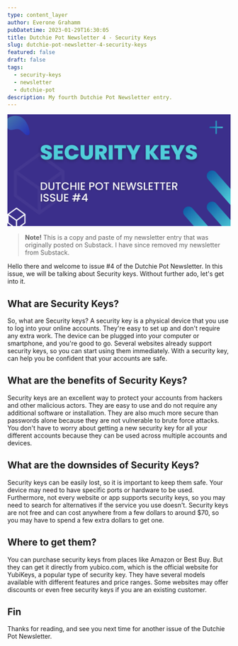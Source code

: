 ```yaml
---
type: content_layer
author: Everone Grahamm
pubDatetime: 2023-01-29T16:30:05
title: Dutchie Pot Newsletter 4 - Security Keys
slug: dutchie-pot-newsletter-4-security-keys
featured: false
draft: false
tags:
  - security-keys
  - newsletter
  - dutchie-pot
description: My fourth Dutchie Pot Newsletter entry.
---
```


![two-factor-auth](/src/assets/images/security-keys.png)

> **Note!** This is a copy and paste of my newsletter entry that was originally posted on Substack. I have since removed my newsletter from Substack.

Hello there and welcome to issue #4 of the Dutchie Pot Newsletter. In this issue, we will be talking about Security keys. Without further ado, let's get into it.

## What are Security Keys?

So, what are Security keys? A security key is a physical device that you use to log into your online accounts. They're easy to set up and don't require any extra work. The device can be plugged into your computer or smartphone, and you're good to go. Several websites already support security keys, so you can start using them immediately. With a security key, can help you be confident that your accounts are safe.

## What are the benefits of Security Keys?

Security keys are an excellent way to protect your accounts from hackers and other malicious actors. They are easy to use and do not require any additional software or installation. They are also much more secure than passwords alone because they are not vulnerable to brute force attacks. You don't have to worry about getting a new security key for all your different accounts because they can be used across multiple accounts and devices.

## What are the downsides of Security Keys?

Security keys can be easily lost, so it is important to keep them safe. Your device may need to have specific ports or hardware to be used. Furthermore, not every website or app supports security keys, so you may need to search for alternatives if the service you use doesn't. Security keys are not free and can cost anywhere from a few dollars to around $70, so you may have to spend a few extra dollars to get one.

## Where to get them?

You can purchase security keys from places like Amazon or Best Buy. But they can get it directly from yubico.com, which is the official website for YubiKeys, a popular type of security key. They have several models available with different features and price ranges. Some websites may offer discounts or even free security keys if you are an existing customer.

## Fin

Thanks for reading, and see you next time for another issue of the Dutchie Pot Newsletter.

